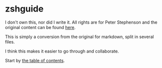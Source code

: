 zshguide
========

I don't own this, nor did I write it. All rights are for Peter Stephenson and
the original content can be found [here](http://zsh.sourceforge.net/Guide/zshguide.html).

This is simply a conversion from the original for markdown, split in several
files.

I think this makes it easier to go through and collaborate.

Start by [the table of contents](zshguide.md).
